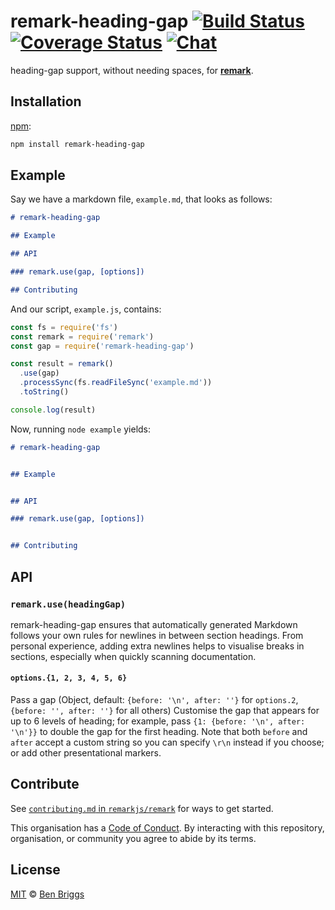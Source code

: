 # remark-heading-gap [![Build Status][build-badge]][build-status] [![Coverage Status][coverage-badge]][coverage-status] [![Chat][chat-badge]][chat]

heading-gap support, without needing spaces, for [**remark**][remark].


## Installation

[npm][]:

```bash
npm install remark-heading-gap
```


## Example

Say we have a markdown file, `example.md`, that looks as follows:

```markdown
# remark-heading-gap

## Example

## API

### remark.use(gap, [options])

## Contributing
```

And our script, `example.js`, contains:

```javascript
const fs = require('fs')
const remark = require('remark')
const gap = require('remark-heading-gap')

const result = remark()
  .use(gap)
  .processSync(fs.readFileSync('example.md'))
  .toString()

console.log(result)
```

Now, running `node example` yields:

```markdown
# remark-heading-gap


## Example


## API

### remark.use(gap, [options])


## Contributing
```


## API

### `remark.use(headingGap)`

remark-heading-gap ensures that automatically generated Markdown follows your
own rules for newlines in between section headings.
From personal experience, adding extra newlines helps to visualise breaks in
sections, especially when quickly scanning documentation.

#### `options.{1, 2, 3, 4, 5, 6}`

Pass a gap (Object, default: `{before: '\n', after: ''}` for `options.2`,
`{before: '', after: ''}` for all others)
Customise the gap that appears for up to 6 levels of heading; for example,
pass `{1: {before: '\n', after: '\n'}}` to double the gap for the first heading.
Note that both `before` and `after` accept a custom string so you can specify
`\r\n` instead if you choose; or add other presentational markers.


## Contribute

See [`contributing.md` in `remarkjs/remark`][contributing] for ways to get
started.

This organisation has a [Code of Conduct][coc].  By interacting with this
repository, organisation, or community you agree to abide by its terms.


## License

[MIT][license] © [Ben Briggs][author]

<!-- Definitions -->

[build-badge]: https://img.shields.io/travis/remarkjs/remark-heading-gap.svg

[build-status]: https://travis-ci.org/remarkjs/remark-heading-gap

[coverage-badge]: https://img.shields.io/codecov/c/github/remarkjs/remark-heading-gap.svg

[coverage-status]: https://codecov.io/github/remarkjs/remark-heading-gap

[chat-badge]: https://img.shields.io/gitter/room/remarkjs/Lobby.svg

[chat]: https://gitter.im/remarkjs/Lobby

[license]: license

[author]: http://beneb.info

[npm]: https://docs.npmjs.com/cli/install

[remark]: https://github.com/remarkjs/remark

[contributing]: https://github.com/remarkjs/remark/blob/master/contributing.md

[coc]: https://github.com/remarkjs/remark/blob/master/code-of-conduct.md
